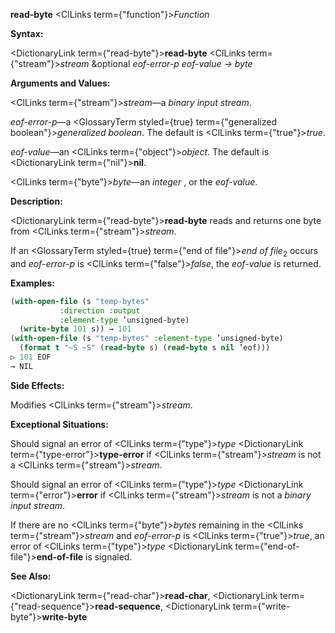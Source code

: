 **read-byte** <ClLinks  term={"function"}><i>Function</i></ClLinks> 



**Syntax:** 



<DictionaryLink  term={"read-byte"}><b>read-byte</b></DictionaryLink> <ClLinks  term={"stream"}><i>stream</i></ClLinks> &amp;optional *eof-error-p eof-value → byte* 



**Arguments and Values:** 



<ClLinks  term={"stream"}><i>stream</i></ClLinks>—a *binary input stream*. 



*eof-error-p*—a <GlossaryTerm styled={true} term={"generalized boolean"}><i>generalized boolean</i></GlossaryTerm>. The default is <ClLinks  term={"true"}><i>true</i></ClLinks>. 



*eof-value*—an <ClLinks  term={"object"}><i>object</i></ClLinks>. The default is <DictionaryLink  term={"nil"}><b>nil</b></DictionaryLink>. 



<ClLinks  term={"byte"}><i>byte</i></ClLinks>—an *integer* , or the *eof-value*. 



**Description:** 



<DictionaryLink  term={"read-byte"}><b>read-byte</b></DictionaryLink> reads and returns one byte from <ClLinks  term={"stream"}><i>stream</i></ClLinks>. 



If an <GlossaryTerm styled={true} term={"end of file"}><i>end of file</i></GlossaryTerm><sub>2</sub> occurs and *eof-error-p* is <ClLinks  term={"false"}><i>false</i></ClLinks>, the *eof-value* is returned. 



**Examples:**
```lisp
(with-open-file (s "temp-bytes" 
		   :direction :output 
		   :element-type ’unsigned-byte) 
  (write-byte 101 s)) → 101 
(with-open-file (s "temp-bytes" :element-type ’unsigned-byte) 
  (format t "~S ~S" (read-byte s) (read-byte s nil ’eof))) 
▷ 101 EOF 
→ NIL 
```
**Side Effects:** 



Modifies <ClLinks  term={"stream"}><i>stream</i></ClLinks>. 



**Exceptional Situations:** 



Should signal an error of <ClLinks  term={"type"}><i>type</i></ClLinks> <DictionaryLink  term={"type-error"}><b>type-error</b></DictionaryLink> if <ClLinks  term={"stream"}><i>stream</i></ClLinks> is not a <ClLinks  term={"stream"}><i>stream</i></ClLinks>. 



Should signal an error of <ClLinks  term={"type"}><i>type</i></ClLinks> <DictionaryLink  term={"error"}><b>error</b></DictionaryLink> if <ClLinks  term={"stream"}><i>stream</i></ClLinks> is not a *binary input stream*. 



If there are no <ClLinks  term={"byte"}><i>bytes</i></ClLinks> remaining in the <ClLinks  term={"stream"}><i>stream</i></ClLinks> and *eof-error-p* is <ClLinks  term={"true"}><i>true</i></ClLinks>, an error of <ClLinks  term={"type"}><i>type</i></ClLinks> <DictionaryLink  term={"end-of-file"}><b>end-of-file</b></DictionaryLink> is signaled. 



**See Also:** 



<DictionaryLink  term={"read-char"}><b>read-char</b></DictionaryLink>, <DictionaryLink  term={"read-sequence"}><b>read-sequence</b></DictionaryLink>, <DictionaryLink  term={"write-byte"}><b>write-byte</b></DictionaryLink> 







 



 



